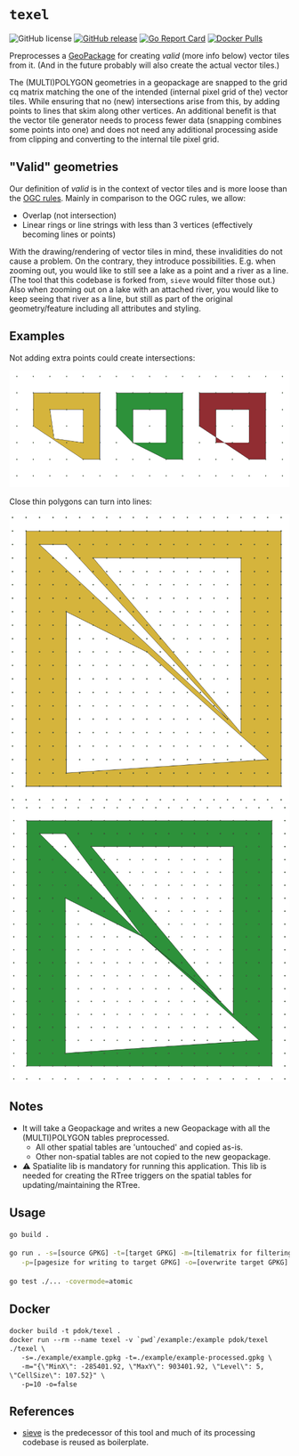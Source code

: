 <!-- TODO: Rewrite README to reflect purpose/usage of the texel tool -->
# `texel`

![GitHub license](https://img.shields.io/github/license/PDOK/texel) [![GitHub
release](https://img.shields.io/github/release/PDOK/texel.svg)](https://github.com/PDOK/texel/releases)
[![Go Report
Card](https://goreportcard.com/badge/PDOK/texel)](https://goreportcard.com/report/PDOK/texel)
[![Docker
Pulls](https://img.shields.io/docker/pulls/pdok/texel.svg)](https://hub.docker.com/r/pdok/texel)

Preprocesses a [GeoPackage](https://www.geopackage.org/)
for creating _valid_ (more info below) vector tiles from it.
(And in the future probably will also create the actual vector tiles.)

The (MULTI)POLYGON geometries in a geopackage are snapped to the grid cq matrix
matching the one of the intended (internal pixel grid of the) vector tiles.
While ensuring that no (new) intersections arise from this, by adding points
to lines that skim along other vertices.
An additional benefit is that the vector tile generator needs to process fewer
data (snapping combines some points into one) and does not need any additional
processing aside from clipping and converting to the internal tile pixel grid.

## "Valid" geometries

Our definition of _valid_ is in the context of vector tiles and is more loose
than the [OGC rules](https://en.wikipedia.org/wiki/Simple_Features).
Mainly in comparison to the OGC rules, we allow:

* Overlap (not intersection)
* Linear rings or line strings with less than 3 vertices
  (effectively becoming lines or points)

With the drawing/rendering of vector tiles in mind, these invalidities do not
cause a problem. On the contrary, they introduce possibilities.
E.g. when zooming out, you would like to still see a lake as a point and a
river as a line. (The tool that this codebase is forked from, `sieve` would
filter those out.) Also when zooming out on a lake with an attached river,
you would like to keep seeing that river as a line, but still as part of the
original geometry/feature including all attributes and styling.

## Examples

Not adding extra points could create intersections:

![snapped with vs without extra point](./images/snapped-with-vs-without-extra-point.png)

Close thin polygons can turn into lines:

![before.png](./images/before.png) ![after-overlapping-lines.png](./images/after-overlapping-lines.png)

## Notes

- It will take a Geopackage and writes a new Geopackage with all the
  (MULTI)POLYGON tables preprocessed.
  - All other spatial tables are 'untouched' and copied as-is.
  - Other non-spatial tables are not copied to the new geopackage.
- :warning: Spatialite lib is mandatory for running this application. This lib is needed for
  creating the RTree triggers on the spatial tables for updating/maintaining the
  RTree.

## Usage

```sh
go build .

go run . -s=[source GPKG] -t=[target GPKG] -m=[tilematrix for filtering] \
   -p=[pagesize for writing to target GPKG] -o=[overwrite target GPKG]

go test ./... -covermode=atomic
```

## Docker

```docker
docker build -t pdok/texel .
docker run --rm --name texel -v `pwd`/example:/example pdok/texel ./texel \
   -s=./example/example.gpkg -t=./example/example-processed.gpkg \
   -m="{\"MinX\": -285401.92, \"MaxY\": 903401.92, \"Level\": 5, \"CellSize\": 107.52}" \
   -p=10 -o=false
```

## References

* [sieve](https://github.com/pdok/sieve) is the predecessor of this tool
  and much of its processing codebase is reused as boilerplate.

